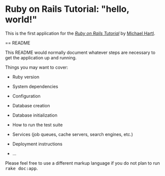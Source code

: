 # Ruby on Rails Tutorial: "hello, world!"

This is the first application for the 
[*Ruby on Rails Tutorial*](http://www.railstutorial.org/)
by [Michael Hartl](http://www.michaelhartl.com/).

== README

This README would normally document whatever steps are necessary to get the
application up and running.

Things you may want to cover:

* Ruby version

* System dependencies

* Configuration

* Database creation

* Database initialization

* How to run the test suite

* Services (job queues, cache servers, search engines, etc.)

* Deployment instructions

* ...


Please feel free to use a different markup language if you do not plan to run
<tt>rake doc:app</tt>.
